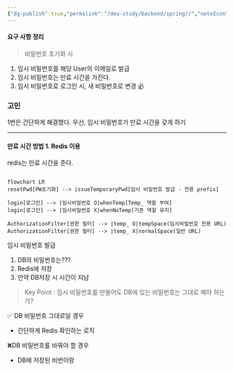 ```yaml
---
{"dg-publish":true,"permalink":"/dev-study/backend/spring//","noteIcon":"","created":"2025-06-30T23:27:14.931+09:00","updated":"2025-07-13T21:34:29.873+09:00"}
---
```




#### 요구 사항 정리 
> 비밀번호 초기화 시 

1. 임시 비밀번호를 해당 User의 이메일로 발급 
2. 임시 비밀번호는 만료 시간을 가진다.
3. 임시 비밀번호로 로그인 시, 새 비밀번호로 변경 必

### 고민 

1번은 간단하게 해결했다.
우선, 임시 비밀번호가 만료 시간을 갖게 하기 

---
#### 만료 시간 방법 1. Redis 이용

redis는 만료 시간을 준다.

```mermaid

flowchart LR
resetPwd[PW초기화] --> issueTemporaryPwd[임시 비밀번호 발급 - 전용 prefix]

login[로그인] --> |임시비밀번호 O|whenTemp[Temp_ 역할 부여]
login[로그인] --> |임시비밀번호 X|whenNoTemp[기존 역할 유지]

AuthorizationFilter[권한 필터] --> |temp_ O|tempSpace(임시비밀번호 전용 URL)
AuthorizationFilter[권한 필터] --> |temp_ X|normalSpace(일반 URL)
```


임시 비밀번호 발급 
1. DB의 비밀번호는???
2. Redis에 저장
3. 만약 DB저장 시 시간이 지남

>Key Point : 임시 비밀번호를 만들어도 DB에 있는 비밀번호는 그대로 해야 하는가?

✅ DB 비밀번호 그대로일 경우 
- 간단하게 Redis 확인하는 로직 

❌DB 비밀번호를 바꿔야 할 경우 
- DB에 저장된 비번이랑 



